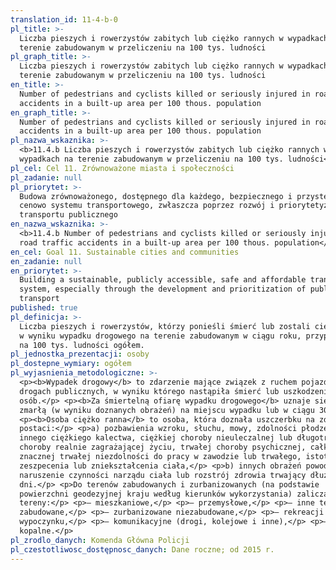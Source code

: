 ```yaml
---
translation_id: 11-4-b-0
pl_title: >-
  Liczba pieszych i rowerzystów zabitych lub ciężko rannych w wypadkach na
  terenie zabudowanym w przeliczeniu na 100 tys. ludności
pl_graph_title: >-
  Liczba pieszych i rowerzystów zabitych lub ciężko rannych w wypadkach na
  terenie zabudowanym w przeliczeniu na 100 tys. ludności
en_title: >-
  Number of pedestrians and cyclists killed or seriously injured in road traffic
  accidents in a built-up area per 100 thous. population
en_graph_title: >-
  Number of pedestrians and cyclists killed or seriously injured in road traffic
  accidents in a built-up area per 100 thous. population
pl_nazwa_wskaznika: >-
  <b>11.4.b Liczba pieszych i rowerzystów zabitych lub ciężko rannych w
  wypadkach na terenie zabudowanym w przeliczeniu na 100 tys. ludności</b>
pl_cel: Cel 11. Zrównoważone miasta i społeczności
pl_zadanie: null
pl_priorytet: >-
  Budowa zrównoważonego, dostępnego dla każdego, bezpiecznego i przystępnego
  cenowo systemu transportowego, zwłaszcza poprzez rozwój i priorytetyzację
  transportu publicznego
en_nazwa_wskaznika: >-
  <b>11.4.b Number of pedestrians and cyclists killed or seriously injured in
  road traffic accidents in a built-up area per 100 thous. population</b>
en_cel: Goal 11. Sustainable cities and communities
en_zadanie: null
en_priorytet: >-
  Building a sustainable, publicly accessible, safe and affordable transport
  system, especially through the development and prioritization of public
  transport
published: true
pl_definicja: >-
  Liczba pieszych i rowerzystów, którzy ponieśli śmierć lub zostali ciężko ranni
  w wyniku wypadku drogowego na terenie zabudowanym w ciągu roku, przypadająca
  na 100 tys. ludności ogółem.
pl_jednostka_prezentacji: osoby
pl_dostepne_wymiary: ogółem
pl_wyjasnienia_metodologiczne: >-
  <p><b>Wypadek drogowy</b> to zdarzenie mające związek z ruchem pojazdów na
  drogach publicznych, w wyniku którego nastąpiła śmierć lub uszkodzenie ciała
  osób.</p> <p><b>Za śmiertelną ofiarę wypadku drogowego</b> uznaje się osobę
  zmarłą (w wyniku doznanych obrażeń) na miejscu wypadku lub w ciągu 30 dni.</p>
  <p><b>Osoba ciężko ranna</b> to osoba, która doznała uszczerbku na zdrowiu w
  postaci:</p> <p>a) pozbawienia wzroku, słuchu, mowy, zdolności płodzenia,
  innego ciężkiego kalectwa, ciężkiej choroby nieuleczalnej lub długotrwałej
  choroby realnie zagrażającej życiu, trwałej choroby psychicznej, całkowitej
  znacznej trwałej niezdolności do pracy w zawodzie lub trwałego, istotnego
  zeszpecenia lub zniekształcenia ciała,</p> <p>b) innych obrażeń powodujących
  naruszenie czynności narządu ciała lub rozstrój zdrowia trwający dłużej niż 7
  dni.</p> <p>Do terenów zabudowanych i zurbanizowanych (na podstawie
  powierzchni geodezyjnej kraju według kierunków wykorzystania) zaliczamy
  tereny:</p> <p>– mieszkaniowe,</p> <p>– przemysłowe,</p> <p>– inne tereny
  zabudowane,</p> <p>– zurbanizowane niezabudowane,</p> <p>– rekreacji i
  wypoczynku,</p> <p>– komunikacyjne (drogi, kolejowe i inne),</p> <p>– użytki
  kopalne.</p>
pl_zrodlo_danych: Komenda Główna Policji
pl_czestotliwosc_dostępnosc_danych: Dane roczne; od 2015 r.
---
```

